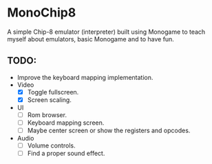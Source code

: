 # MonoChip8

A simple Chip-8 emulator (interpreter) built using Monogame to teach myself about emulators, basic Monogame and to have fun.

## TODO:
- Improve the keyboard mapping implementation.
- Video
  - [X] Toggle fullscreen.
  - [X] Screen scaling.
- UI
  - [ ] Rom browser.
  - [ ] Keyboard mapping screen.
  - [ ] Maybe center screen or show the registers and opcodes.
- Audio
  - [ ] Volume controls.
  - [ ] Find a proper sound effect.
